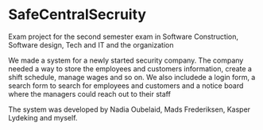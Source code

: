 # SafeCentralSecruity
Exam project for the second semester exam in Software Construction, Software design, Tech and IT and the organization

We made a system for a newly started security company. 
The company needed a way to store the employees and customers information, create a shift schedule, manage wages and so on. We also includede a login form, a search form to search for employees and customers and a notice board where the managers could reach out to their staff

The system was developed by Nadia Oubelaid, Mads Frederiksen, Kasper Lydeking and myself.

